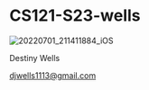 # CS121-S23-wells
![20220701_211411884_iOS](https://user-images.githubusercontent.com/122392453/211885954-3498344b-df28-4142-9470-955622876749.jpg)   

Destiny Wells

djwells1113@gmail.com

